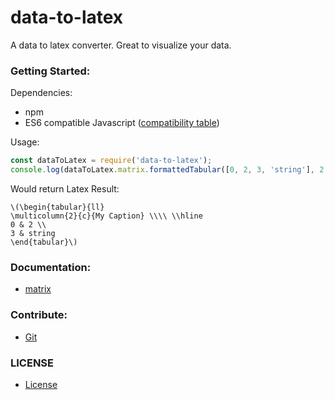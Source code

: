 # data-to-latex
A data to latex converter. Great to visualize your data.  

### Getting Started:
Dependencies:
- npm
- ES6 compatible Javascript ([compatibility table](https://kangax.github.io/compat-table/es6/))

Usage: 
```javascript
const dataToLatex = require('data-to-latex');
console.log(dataToLatex.matrix.formattedTabular([0, 2, 3, 'string'], 2, 'My Caption'));
```
Would return Latex Result:
```
\(\begin{tabular}{ll}
\multicolumn{2}{c}{My Caption} \\\\ \\hline
0 & 2 \\
3 & string
\end{tabular}\)
```

### Documentation:
- [matrix](docs/matrix.md)

### Contribute:
- [Git](https://github.com/anselmstordeur/data-to-latex.git)

### LICENSE
- [License](LICENSE)